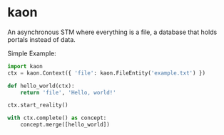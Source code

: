 # kaon
An asynchronous STM where everything is a file, a database that holds portals instead of data. 

Simple Example:

```python
import kaon
ctx = kaon.Context({ 'file': kaon.FileEntity('example.txt') })

def hello_world(ctx):
    return 'file', 'Hello, world!'

ctx.start_reality()

with ctx.complete() as concept:
    concept.merge([hello_world])
```
